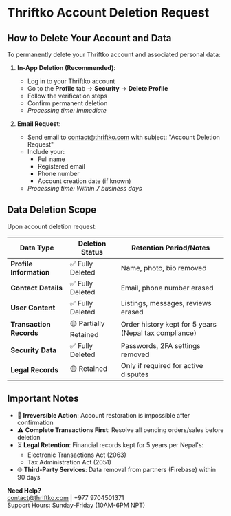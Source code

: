 # Thriftko Account Deletion Request

## How to Delete Your Account and Data
To permanently delete your Thriftko account and associated personal data:

1. **In-App Deletion (Recommended)**:
   - Log in to your Thriftko account
   - Go to the **Profile** tab → **Security** → **Delete Profile**
   - Follow the verification steps
   - Confirm permanent deletion
   - *Processing time: Immediate*

2. **Email Request**:
   - Send email to contact@thriftko.com with subject: "Account Deletion Request"
   - Include your:
     - Full name
     - Registered email
     - Phone number
     - Account creation date (if known)
   - *Processing time: Within 7 business days*

## Data Deletion Scope
Upon account deletion request:

| Data Type                  | Deletion Status      | Retention Period/Notes               |
|----------------------------|----------------------|--------------------------------------|
| **Profile Information**    | ✅ Fully Deleted     | Name, photo, bio removed            |
| **Contact Details**        | ✅ Fully Deleted     | Email, phone number erased          |
| **User Content**           | ✅ Fully Deleted     | Listings, messages, reviews erased  |
| **Transaction Records**    | 🟡 Partially Retained| Order history kept for 5 years (Nepal tax compliance) |
| **Security Data**          | ✅ Fully Deleted     | Passwords, 2FA settings removed     |
| **Legal Records**          | 🟡 Retained          | Only if required for active disputes |

## Important Notes
- 🔄 **Irreversible Action**: Account restoration is impossible after confirmation
- ⚠️ **Complete Transactions First**: Resolve all pending orders/sales before deletion
- ⏳ **Legal Retention**: Financial records kept for 5 years per Nepal's:
  - Electronic Transactions Act (2063)
  - Tax Administration Act (2051)
- 🌐 **Third-Party Services**: Data removal from partners (Firebase) within 90 days

**Need Help?**  
contact@thriftko.com | +977 9704501371  
Support Hours: Sunday-Friday (10AM-6PM NPT)
